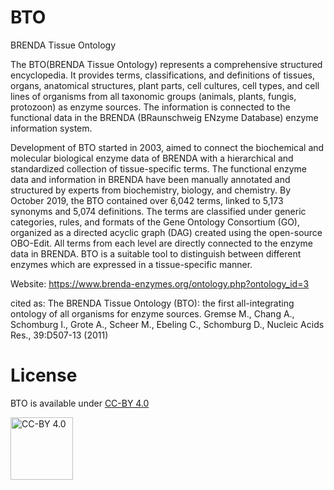 # BTO

BRENDA Tissue Ontology

The BTO(BRENDA Tissue Ontology) represents a comprehensive structured encyclopedia. It provides terms, classifications, and definitions of tissues, organs, anatomical structures, plant parts, cell cultures, cell types, and cell lines of organisms from all taxonomic groups (animals, plants, fungis, protozoon) as enzyme sources. The information is connected to the functional data in the BRENDA (BRaunschweig ENzyme Database) enzyme information system.

Development of BTO started in 2003, aimed to connect the biochemical and molecular biological enzyme data of BRENDA with a hierarchical and standardized collection of tissue-specific terms. The functional enzyme data and information in BRENDA have been manually annotated and structured by experts from biochemistry, biology, and chemistry. By October 2019, the BTO contained over 6,042 terms, linked to 5,173 synonyms and 5,074 definitions. The terms are classified under generic categories, rules, and formats of the Gene Ontology Consortium (GO), organized as a directed acyclic graph (DAG) created using the open-source OBO-Edit. All terms from each level are directly connected to the enzyme data in BRENDA. BTO is a suitable tool to distinguish between different enzymes which are expressed in a tissue-specific manner.

Website: https://www.brenda-enzymes.org/ontology.php?ontology_id=3

cited as: The BRENDA Tissue Ontology (BTO): the first all-integrating ontology of all organisms for enzyme sources. Gremse M., Chang A., Schomburg I., Grote A., Scheer M., Ebeling C., Schomburg D., Nucleic Acids Res., 39:D507-13 (2011)

# License


BTO is available under [CC-BY 4.0](https://creativecommons.org/licenses/by/4.0/)

<img src="https://mirrors.creativecommons.org/presskit/buttons/80x15/png/by.png" width="100" alt ="CC-BY 4.0">
